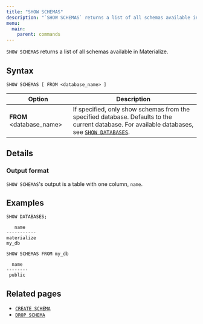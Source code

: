 ```yaml
---
title: "SHOW SCHEMAS"
description: "`SHOW SCHEMAS` returns a list of all schemas available in Materialize."
menu:
  main:
    parent: commands
---
```


`SHOW SCHEMAS` returns a list of all schemas available in Materialize.

## Syntax

```mzsql
SHOW SCHEMAS [ FROM <database_name> ]
```

Option                        | Description
------------------------------|------------
**FROM** <database_name>      | If specified, only show schemas from the specified database. Defaults to the current database. For available databases, see [`SHOW DATABASES`](../show-databases).

## Details

### Output format

`SHOW SCHEMAS`'s output is a table with one column, `name`.

## Examples

```mzsql
SHOW DATABASES;
```
```nofmt
   name
-----------
materialize
my_db
```
```mzsql
SHOW SCHEMAS FROM my_db
```
```nofmt
  name
--------
 public
```

## Related pages

- [`CREATE SCHEMA`](../create-schema)
- [`DROP SCHEMA`](../drop-schema)
